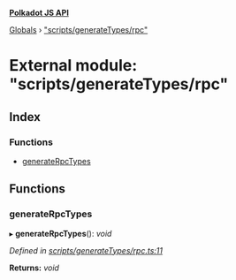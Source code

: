 **[Polkadot JS API](../README.md)**

[Globals](../globals.md) › [&quot;scripts/generateTypes/rpc&quot;](_scripts_generatetypes_rpc_.md)

# External module: "scripts/generateTypes/rpc"

## Index

### Functions

* [generateRpcTypes](_scripts_generatetypes_rpc_.md#generaterpctypes)

## Functions

###  generateRpcTypes

▸ **generateRpcTypes**(): *void*

*Defined in [scripts/generateTypes/rpc.ts:11](https://github.com/polkadot-js/api/blob/a0b8619/packages/types/src/scripts/generateTypes/rpc.ts#L11)*

**Returns:** *void*